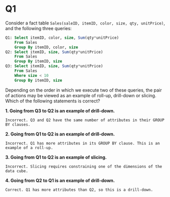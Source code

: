 Q1
=

Consider a fact table `Sales(saleID, itemID, color, size, qty, unitPrice)`, and the following three queries:

```sql
Q1: Select itemID, color, size, Sum(qty*unitPrice)
    From Sales
    Group By itemID, color, size
Q2: Select itemID, size, Sum(qty*unitPrice)
    From Sales
    Group By itemID, size
Q3: Select itemID, size, Sum(qty*unitPrice)
    From Sales
    Where size < 10
    Group By itemID, size 
```

Depending on the order in which we execute two of these queries, the pair of actions may be viewed as an example of roll-up, drill-down or slicing. Which of the following statements is correct?

**1. Going from Q3 to Q2 is an example of drill-down.**

    Incorrect. Q3 and Q2 have the same number of attributes in their GROUP BY clauses.

**2. Going from Q1 to Q2 is an example of drill-down.**

    Incorrect. Q1 has more attributes in its GROUP BY clause. This is an example of a roll-up.

**3. Going from Q1 to Q2 is an example of slicing.**

    Incorrect. Slicing requires constraining one of the dimensions of the data cube.

**4. Going from Q2 to Q1 is an example of drill-down.** 

    Correct. Q1 has more attributes than Q2, so this is a drill-down.


